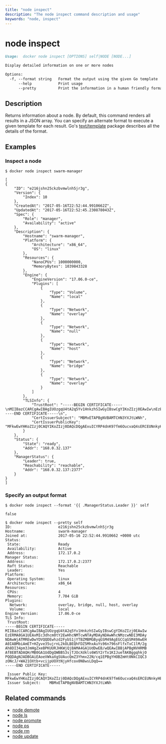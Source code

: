 ```yaml
---
title: "node inspect"
description: "The node inspect command description and usage"
keywords: "node, inspect"
---
```


<!-- This file is maintained within the docker/cli GitHub
     repository at https://github.com/docker/cli/. Make all
     pull requests against that repo. If you see this file in
     another repository, consider it read-only there, as it will
     periodically be overwritten by the definitive file. Pull
     requests which include edits to this file in other repositories
     will be rejected.
-->

# node inspect

```markdown
Usage:  docker node inspect [OPTIONS] self|NODE [NODE...]

Display detailed information on one or more nodes

Options:
  -f, --format string   Format the output using the given Go template
      --help            Print usage
      --pretty          Print the information in a human friendly format
```

## Description

Returns information about a node. By default, this command renders all results
in a JSON array. You can specify an alternate format to execute a
given template for each result. Go's
[text/template](http://golang.org/pkg/text/template/) package describes all the
details of the format.

## Examples

### Inspect a node

```none
$ docker node inspect swarm-manager

[
{
    "ID": "e216jshn25ckzbvmwlnh5jr3g",
    "Version": {
        "Index": 10
    },
    "CreatedAt": "2017-05-16T22:52:44.9910662Z",
    "UpdatedAt": "2017-05-16T22:52:45.230878043Z",
    "Spec": {
        "Role": "manager",
        "Availability": "active"
    },
    "Description": {
        "Hostname": "swarm-manager",
        "Platform": {
            "Architecture": "x86_64",
            "OS": "linux"
        },
        "Resources": {
            "NanoCPUs": 1000000000,
            "MemoryBytes": 1039843328
        },
        "Engine": {
            "EngineVersion": "17.06.0-ce",
            "Plugins": [
                {
                    "Type": "Volume",
                    "Name": "local"
                },
                {
                    "Type": "Network",
                    "Name": "overlay"
                },
                {
                    "Type": "Network",
                    "Name": "null"
                },
                {
                    "Type": "Network",
                    "Name": "host"
                },
                {
                    "Type": "Network",
                    "Name": "bridge"
                },
                {
                    "Type": "Network",
                    "Name": "overlay"
                }
            ]
        },
        "TLSInfo": {
            "TrustRoot": "-----BEGIN CERTIFICATE-----\nMIIBazCCARCgAwIBAgIUOzgqU4tA2q5Yv1HnkzhSIwGyIBswCgYIKoZIzj0EAwIw\nEzERMA8GA1UEAxMIc3dhcm0tY2EwHhcNMTcwNTAyMDAyNDAwWhcNMzcwNDI3MDAy\nNDAwWjATMREwDwYDVQQDEwhzd2FybS1jYTBZMBMGByqGSM49AgEGCCqGSM49AwEH\nA0IABMbiAmET+HZyve35ujrnL2kOLBEQhFDZ5MhxAuYs96n796sFlfxTxC1lM/2g\nAh8DI34pm3JmHgZxeBPKUURJHKWjQjBAMA4GA1UdDwEB/wQEAwIBBjAPBgNVHRMB\nAf8EBTADAQH/MB0GA1UdDgQWBBS3sjTJOcXdkls6WSY2rTx1KIJueTAKBggqhkjO\nPQQDAgNJADBGAiEAoeVWkaXgSUAucQmZ3Yhmx22N/cq1EPBgYHOBZmHt0NkCIQC3\nzONcJ/+WA21OXtb+vcijpUOXtNjyHfcox0N8wsLDqQ==\n-----END CERTIFICATE-----\n",
            "CertIssuerSubject": "MBMxETAPBgNVBAMTCHN3YXJtLWNh",
            "CertIssuerPublicKey": "MFkwEwYHKoZIzj0CAQYIKoZIzj0DAQcDQgAExuICYRP4dnK97fm6OucvaQ4sERCEUNnkyHEC5iz3qfv3qwWV/FPELWUz/aACHwMjfimbcmYeBnF4E8pRREkcpQ=="
        }
    },
    "Status": {
        "State": "ready",
        "Addr": "168.0.32.137"
    },
    "ManagerStatus": {
        "Leader": true,
        "Reachability": "reachable",
        "Addr": "168.0.32.137:2377"
    }
}
]
```

### Specify an output format

```none
$ docker node inspect --format '{{ .ManagerStatus.Leader }}' self

false

$ docker node inspect --pretty self
ID:                     e216jshn25ckzbvmwlnh5jr3g
Hostname:               swarm-manager
Joined at:              2017-05-16 22:52:44.9910662 +0000 utc
Status:
 State:                 Ready
 Availability:          Active
 Address:               172.17.0.2
Manager Status:
 Address:               172.17.0.2:2377
 Raft Status:           Reachable
 Leader:                Yes
Platform:
 Operating System:      linux
 Architecture:          x86_64
Resources:
 CPUs:                  4
 Memory:                7.704 GiB
Plugins:
  Network:              overlay, bridge, null, host, overlay
  Volume:               local
Engine Version:         17.06.0-ce
TLS Info:
 TrustRoot:
-----BEGIN CERTIFICATE-----
MIIBazCCARCgAwIBAgIUOzgqU4tA2q5Yv1HnkzhSIwGyIBswCgYIKoZIzj0EAwIw
EzERMA8GA1UEAxMIc3dhcm0tY2EwHhcNMTcwNTAyMDAyNDAwWhcNMzcwNDI3MDAy
NDAwWjATMREwDwYDVQQDEwhzd2FybS1jYTBZMBMGByqGSM49AgEGCCqGSM49AwEH
A0IABMbiAmET+HZyve35ujrnL2kOLBEQhFDZ5MhxAuYs96n796sFlfxTxC1lM/2g
Ah8DI34pm3JmHgZxeBPKUURJHKWjQjBAMA4GA1UdDwEB/wQEAwIBBjAPBgNVHRMB
Af8EBTADAQH/MB0GA1UdDgQWBBS3sjTJOcXdkls6WSY2rTx1KIJueTAKBggqhkjO
PQQDAgNJADBGAiEAoeVWkaXgSUAucQmZ3Yhmx22N/cq1EPBgYHOBZmHt0NkCIQC3
zONcJ/+WA21OXtb+vcijpUOXtNjyHfcox0N8wsLDqQ==
-----END CERTIFICATE-----

 Issuer Public Key:	MFkwEwYHKoZIzj0CAQYIKoZIzj0DAQcDQgAExuICYRP4dnK97fm6OucvaQ4sERCEUNnkyHEC5iz3qfv3qwWV/FPELWUz/aACHwMjfimbcmYeBnF4E8pRREkcpQ==
 Issuer Subject:	MBMxETAPBgNVBAMTCHN3YXJtLWNh
```

## Related commands

* [node demote](node_demote.md)
* [node ls](node_ls.md)
* [node promote](node_promote.md)
* [node ps](node_ps.md)
* [node rm](node_rm.md)
* [node update](node_update.md)
